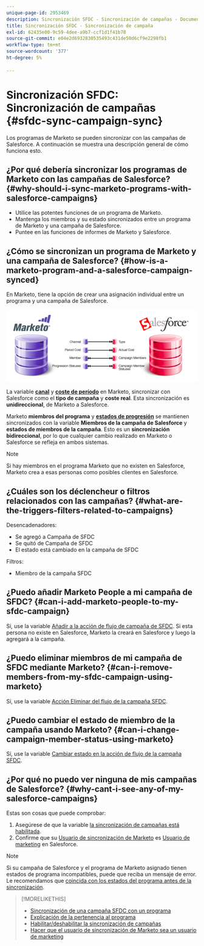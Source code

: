 ```yaml
---
unique-page-id: 2953469
description: Sincronización SFDC - Sincronización de campañas - Documentos de Marketo - Documentación del producto
title: Sincronización SFDC - Sincronización de campaña
exl-id: 62435e00-9c59-4dee-a9b7-ccf1d1f41b78
source-git-commit: e04e2d6932830535493c431de50d6cf9e2298fb1
workflow-type: tm+mt
source-wordcount: '377'
ht-degree: 5%

---
```


# Sincronización SFDC: Sincronización de campañas {#sfdc-sync-campaign-sync}

Los programas de Marketo se pueden sincronizar con las campañas de Salesforce. A continuación se muestra una descripción general de cómo funciona esto.

## ¿Por qué debería sincronizar los programas de Marketo con las campañas de Salesforce? {#why-should-i-sync-marketo-programs-with-salesforce-campaigns}

* Utilice las potentes funciones de un programa de Marketo.
* Mantenga los miembros y su estado sincronizados entre un programa de Marketo y una campaña de Salesforce.
* Puntee en las funciones de informes de Marketo y Salesforce.

## ¿Cómo se sincronizan un programa de Marketo y una campaña de Salesforce? {#how-is-a-marketo-program-and-a-salesforce-campaign-synced}

En Marketo, tiene la opción de crear una asignación individual entre un programa y una campaña de Salesforce.

![](assets/image2015-7-8-9-3a43-3a8.png)

La variable **[canal](/help/marketo/product-docs/administration/tags/create-a-program-channel.md)** y **[coste de período](/help/marketo/product-docs/core-marketo-concepts/programs/working-with-programs/understanding-period-costs.md)** en Marketo, sincronizar con Salesforce como el **tipo de campaña** y **coste real**. Esta sincronización es **unidireccional**, de Marketo a Salesforce.

Marketo **miembros del programa** y **[estados de progresión](/help/marketo/product-docs/core-marketo-concepts/programs/creating-programs/understanding-program-membership.md)** se mantienen sincronizados con la variable **Miembros de la campaña de Salesforce** y **estados de miembros de la campaña**. Esto es un **sincronización bidireccional**, por lo que cualquier cambio realizado en Marketo o Salesforce se refleja en ambos sistemas.

>[!NOTE]
>
>Si hay miembros en el programa Marketo que no existen en Salesforce, Marketo crea a esas personas como posibles clientes en Salesforce.

## ¿Cuáles son los déclencheur o filtros relacionados con las campañas? {#what-are-the-triggers-filters-related-to-campaigns}

Desencadenadores:

* Se agregó a Campaña de SFDC
* Se quitó de Campaña de SFDC
* El estado está cambiado en la campaña de SFDC

Filtros:

* Miembro de la campaña SFDC

## ¿Puedo añadir Marketo People a mi campaña de SFDC? {#can-i-add-marketo-people-to-my-sfdc-campaign}

Sí, use la variable [Añadir a la acción de flujo de campaña de SFDC](/help/marketo/product-docs/core-marketo-concepts/smart-campaigns/salesforce-flow-actions/add-to-sfdc-campaign.md). Si esta persona no existe en Salesforce, Marketo la creará en Salesforce y luego la agregará a la campaña.

## ¿Puedo eliminar miembros de mi campaña de SFDC mediante Marketo? {#can-i-remove-members-from-my-sfdc-campaign-using-marketo}

Sí, use la variable [Acción Eliminar del flujo de la campaña SFDC](/help/marketo/product-docs/core-marketo-concepts/smart-campaigns/salesforce-flow-actions/remove-from-sfdc-campaign.md).

## ¿Puedo cambiar el estado de miembro de la campaña usando Marketo? {#can-i-change-campaign-member-status-using-marketo}

Sí, use la variable [Cambiar estado en la acción de flujo de la campaña SFDC](/help/marketo/product-docs/core-marketo-concepts/smart-campaigns/salesforce-flow-actions/change-status-in-sfdc-campaign.md).

## ¿Por qué no puedo ver ninguna de mis campañas de Salesforce? {#why-cant-i-see-any-of-my-salesforce-campaigns}

Estas son cosas que puede comprobar:

1. Asegúrese de que la variable [la sincronización de campañas está habilitada](/help/marketo/product-docs/crm-sync/salesforce-sync/setup/optional-steps/enable-disable-campaign-sync.md).
1. Confirme que su [Usuario de sincronización de Marketo](/help/marketo/product-docs/crm-sync/salesforce-sync/setup/enterprise-unlimited-edition/step-2-of-3-create-a-salesforce-user-for-marketo-enterprise-unlimited.md) es [Usuario de marketing](/help/marketo/product-docs/crm-sync/salesforce-sync/setup/optional-steps/enable-disable-campaign-sync/make-marketo-sync-user-a-marketing-user.md) en Salesforce.

>[!NOTE]
>
>Si su campaña de Salesforce y el programa de Marketo asignado tienen estados de programa incompatibles, puede que reciba un mensaje de error. Le recomendamos que [coincida con los estados del programa antes de la sincronización](/help/marketo/product-docs/crm-sync/salesforce-sync/sfdc-sync-details/how-to-match-program-statuses-and-salesforce-campaign-statuses-prior-to-sync.md).

>[!MORELIKETHIS]
>
>* [Sincronización de una campaña SFDC con un programa](/help/marketo/product-docs/core-marketo-concepts/programs/working-with-programs/sync-an-sfdc-campaign-with-a-program.md)
>* [Explicación de la pertenencia al programa](/help/marketo/product-docs/core-marketo-concepts/programs/creating-programs/understanding-program-membership.md)
>* [Habilitar/deshabilitar la sincronización de campañas](/help/marketo/product-docs/crm-sync/salesforce-sync/setup/optional-steps/enable-disable-campaign-sync.md)
>* [Hacer que el usuario de sincronización de Marketo sea un usuario de marketing](/help/marketo/product-docs/crm-sync/salesforce-sync/setup/optional-steps/enable-disable-campaign-sync/make-marketo-sync-user-a-marketing-user.md)

